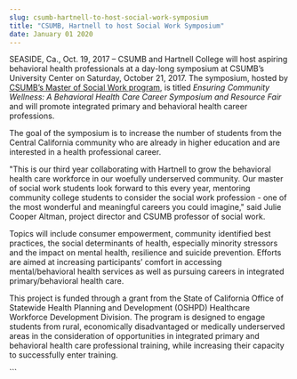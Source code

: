 ```yaml
---
slug: csumb-hartnell-to-host-social-work-symposium
title: "CSUMB, Hartnell to host Social Work Symposium"
date: January 01 2020
---
```


 
<p>
  SEASIDE, Ca., Oct. 19, 2017 – CSUMB and Hartnell College will host aspiring
  behavioral health professionals at a day-long symposium at CSUMB’s University
  Center on Saturday, October 21, 2017. The symposium, hosted by
  <a
    href="https://csumb.edu/socialwork#heading-30cf0843-0d6f-4b12-9159-79056cc60094"
    >CSUMB’s Master of Social Work program</a
  >, is titled
  <i
    >Ensuring Community Wellness: A Behavioral Health Care Career Symposium and
    Resource Fair </i
  >and<i> </i>will promote integrated primary and behavioral health career
  professions.
</p>
<p>
  The goal of the symposium is to increase the number of students from the
  Central California community who are already in higher education and are
  interested in a health professional career.
</p>
<p>
  "This is our third year collaborating with Hartnell to grow the behavioral
  health care workforce in our woefully underserved community. Our master of
  social work students look forward to this every year, mentoring community
  college students to consider the social work profession - one of the most
  wonderful and meaningful careers you could imagine," said Julie Cooper Altman,
  project director and CSUMB professor of social work.
</p>
<p>
  Topics will include consumer empowerment, community identified best practices,
  the social determinants of health, especially minority stressors and the
  impact on mental health, resilience and suicide prevention. Efforts are aimed
  at increasing participants’ comfort in accessing mental/behavioral health
  services as well as pursuing careers in integrated primary/behavioral health
  care.
</p>
<p>
  This project is funded through a grant from the State of California Office of
  Statewide Health Planning and Development (OSHPD) Healthcare Workforce
  Development Division. The program is designed to engage students from rural,
  economically disadvantaged or medically underserved areas in the consideration
  of opportunities in integrated primary and behavioral health care professional
  training, while increasing their capacity to successfully enter training.
</p>
```
